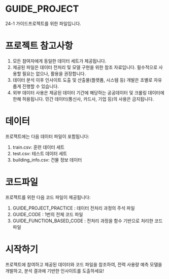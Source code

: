# GUIDE_PROJECT
24-1 가이드프로젝트를 위한 파일입니다.

# 프로젝트 참고사항
1. 모든 참여자에게 동일한 데이터 세트가 제공됩니다.
2. 제공된 파일은 데이터 전처리 및 모델 구현을 위한 참조 자료입니다. 필수적으로 사용할 필요는 없으나, 활용을 권장합니다.
3. 데이터 분석 이후 인사이트 도출 및 산출물(플랫폼, 시스템 등) 개발은 조별로 자유롭게 진행할 수 있습니다.
4. 외부 데이터 사용은 제공된 데이터 기간에 해당하는 공공데이터 및 크롤링 데이터에 한해 허용됩니다. 민간 데이터(통신사, 카드사, 기업 등)의 사용은 금지됩니다.

# 데이터
프로젝트에는 다음 데이터 파일이 포함됩니다:

1. train.csv: 훈련 데이터 세트
2. test.csv: 테스트 데이터 세트
3. building_info.csv: 건물 정보 데이터

# 코드파일
프로젝트를 위한 다음 코드 파일이 제공됩니다:

1.  GUIDE_PROJECT_PRACTICE : 데이터 전처리 과정의 주석 파일
2.  GUIDE_CODE : 1번의 전체 코드 파일
3.  GUIDE_FUNCTION_BASED_CODE : 전처리 과정을 함수 기반으로 처리한 코드 파일

# 시작하기
프로젝트에 참여하고 제공된 데이터와 코드 파일을 참조하여, 전력 사용량 예측 모델을 개발하고, 분석 결과에 기반한 인사이트를 도출하세요!
